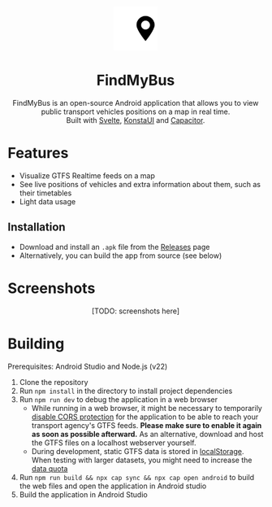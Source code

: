 <p align="center"><img src=".README_ASSETS/icon.svg" alt="FindMyBus icon" width="86"></p>

<h1 align="center">FindMyBus</h1>
<p align="center">
    FindMyBus is an open-source Android application that allows you to view public transport vehicles positions on a map in real time. <br>
    Built with <a href="https://svelte.dev/">Svelte</a>, <a href="https://konstaui.com/">KonstaUI</a> and <a href="https://capacitorjs.com/">Capacitor</a>.
</p>

# Features
- Visualize GTFS Realtime feeds on a map
- See live positions of vehicles and extra information about them, such as their timetables
- Light data usage

## Installation
- Download and install an `.apk` file from the [Releases](https://github.com/TriLinder/FindMyBus/releases/latest) page
- Alternatively, you can build the app from source (see below)

# Screenshots
<p align="center">
    [TODO: screenshots here]
</p>

# Building
Prerequisites: Android Studio and Node.js (v22)

1. Clone the repository
2. Run `npm install` in the directory to install project dependencies
3. Run `npm run dev` to debug the application in a web browser
    - While running in a web browser, it might be necessary to temporarily [disable CORS protection](https://addons.mozilla.org/en-US/firefox/addon/cors-everywhere/) for the application to be able to reach your transport agency's GTFS feeds. **Please make sure to enable it again as soon as possible afterward.** As an alternative, download and host the GTFS files on a localhost webserver yourself.
    - During development, static GTFS data is stored in [localStorage](https://developer.mozilla.org/en-US/docs/Web/API/Window/localStorage). When testing with larger datasets, you might need to increase the [data quota](https://kb.mozillazine.org/Dom.storage.default_quota)
4. Run `npm run build && npx cap sync && npx cap open android` to build the web files and open the application in Android studio
5. Build the application in Android Studio